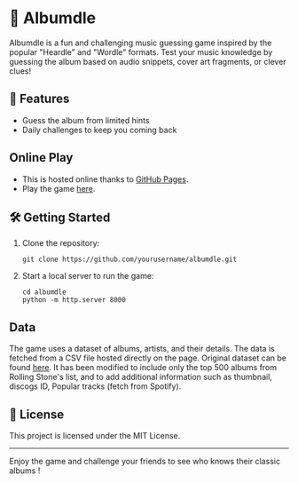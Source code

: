 # 🎵 Albumdle

Albumdle is a fun and challenging music guessing game inspired by the popular "Heardle" and "Wordle" formats. Test your music knowledge by guessing the album based on audio snippets, cover art fragments, or clever clues!

## 🚀 Features

- Guess the album from limited hints
- Daily challenges to keep you coming back


## Online Play
- This is hosted online thanks to [GitHub Pages](https://EstebanFernandes.github.io/albumdle/).
- Play the game [here](https://EstebanFernandes.github.io/albumdle/).
## 🛠️ Getting Started

1. Clone the repository:
    ```
    git clone https://github.com/yourusername/albumdle.git
    ```
2. Start a local server to run the game:
    ```
    cd albumdle
    python -m http.server 8000
    ```
## Data 
The game uses a dataset of albums, artists, and their details. The data is fetched from a CSV file hosted directly on the page.
Original dataset can be found [here](https://www.kaggle.com/datasets/umerhaddii/rolling-stone-album-rankings).
It has been modified to include only the top 500 albums from Rolling Stone's list, and to add additional information such as thumbnail, discogs ID, Popular tracks (fetch from Spotify).

## 📄 License

This project is licensed under the MIT License.

---

Enjoy the game and challenge your friends to see who knows their classic albums !

